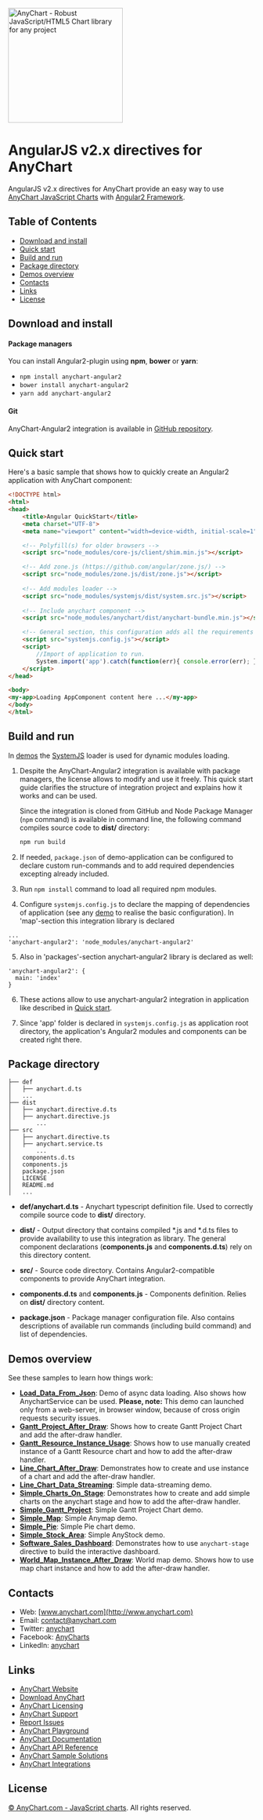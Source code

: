 [<img src="https://cdn.anychart.com/images/logo-transparent-segoe.png?2" width="234px" alt="AnyChart - Robust JavaScript/HTML5 Chart library for any project">](http://www.anychart.com)

AngularJS v2.x directives for AnyChart
=========

AngularJS v2.x directives for AnyChart provide an easy way to use [AnyChart JavaScript Charts](http://anychart.com)
with [Angular2 Framework](https://angular.io/). 

## Table of Contents

* [Download and install](#download-and-install)
* [Quick start](#quick-start)
* [Build and run](#build-and-run)
* [Package directory](#package-directory)
* [Demos overview](#demos-overview)
* [Contacts](#contacts)
* [Links](#links)
* [License](#license)

## Download and install

#### Package managers

You can install Angular2-plugin using **npm**, **bower** or **yarn**:

* `npm install anychart-angular2`
* `bower install anychart-angular2`
* `yarn add anychart-angular2`

#### Git

AnyChart-Angular2 integration is available in [GitHub repository](https://github.com/AnyChart/AnyChart-AngularJS-2.x). 


## Quick start
Here's a basic sample that shows how to quickly create an Angular2 application with AnyChart component:
```html
<!DOCTYPE html>
<html>
<head>
    <title>Angular QuickStart</title>
    <meta charset="UTF-8">
    <meta name="viewport" content="width=device-width, initial-scale=1">

    <!-- Polyfill(s) for older browsers -->
    <script src="node_modules/core-js/client/shim.min.js"></script>

    <!-- Add zone.js (https://github.com/angular/zone.js/) -->
    <script src="node_modules/zone.js/dist/zone.js"></script>
    
    <!-- Add modules loader -->
    <script src="node_modules/systemjs/dist/system.src.js"></script>
    
    <!-- Include anychart component -->
    <script src="node_modules/anychart/dist/anychart-bundle.min.js"></script>

    <!-- General section, this configuration adds all the requirements to run -->
    <script src="systemjs.config.js"></script>
    <script>
        //Import of application to run.
        System.import('app').catch(function(err){ console.error(err); });
    </script>
</head>

<body>
<my-app>Loading AppComponent content here ...</my-app>
</body>
</html>
```



## Build and run 
In [demos](https://github.com/AnyChart/AnyChart-AngularJS-2.x/tree/master/demos) the 
[SystemJS](https://github.com/systemjs/systemjs) loader is used for 
dynamic modules loading.

1) Despite the AnyChart-Angular2 integration is available with package managers,
   the license allows to modify and use it freely. This quick start guide
   clarifies the structure of integration project and explains how it works and 
   can be used.
   
   Since the integration is cloned from GitHub and Node Package Manager 
   (`npm` command) is available in command line, the following command compiles
   source code to **dist/** directory:
   ```sh
   npm run build
   ``` 
   
2) If needed, `package.json` of demo-application can be configured to declare custom run-commands
and to add required dependencies excepting already included.

3) Run `npm install` command to load all required npm modules.

4) Configure `systemjs.config.js` to declare the mapping of dependencies of
application (see any [demo](https://github.com/AnyChart/AnyChart-AngularJS-2.x/tree/master/demos) 
to realise the basic configuration). In 'map'-section this integration library is declared
```
...
'anychart-angular2': 'node_modules/anychart-angular2'
```

5) Also in 'packages'-section anychart-angular2 library is declared as well:
```
'anychart-angular2': {
  main: 'index'
}
```

6) These actions allow to use anychart-angular2 integration in application
like described in [Quick start](#quick-start).

7) Since 'app' folder is declared in `systemjs.config.js` as application root 
directory, the application's Angular2 modules and components can be created
right there.


## Package directory

```
├── def
│   ├── anychart.d.ts
│   ...
├── dist
│   ├── anychart.directive.d.ts
│   ├── anychart.directive.js
│       ...
├── src
│   ├── anychart.directive.ts
│   ├── anychart.service.ts
│       ...
│   components.d.ts
│   components.js
│   package.json
│   LICENSE
│   README.md
│   ...
```

- **def/anychart.d.ts** -
Anychart typescript definition file. Used to correctly compile source
code to **dist/** directory.

- **dist/** -
Output directory that contains compiled *.js and *.d.ts files to provide
availability to use this integration as library. The general component
declarations (**components.js** and **components.d.ts**) rely on this directory
content.

- **src/** -
Source code directory. Contains Angular2-compatible components to provide 
AnyChart integration.

- **components.d.ts** and **components.js** - 
Components definition. Relies on **dist/** directory content.
 
- **package.json** - 
Package manager configuration file. Also contains descriptions of
available run commands (including build command) and list of dependencies. 


## Demos overview
See these samples to learn how things work:
* **[Load_Data_From_Json](https://github.com/AnyChart/AnyChart-AngularJS-2.x/tree/master/demos/Load_Data_From_Json)**: Demo of async data loading. Also
shows how AnychartService can be used. **Please, note:** This demo can launched only from a web-server, in browser window,  because of cross origin requests security issues. 
* **[Gantt_Project_After_Draw](https://github.com/AnyChart/AnyChart-AngularJS-2.x/tree/master/demos/Gantt_Project_After_Draw)**: Shows how to create Gantt Project
Chart and add the after-draw handler.
* **[Gantt_Resource_Instance_Usage](https://github.com/AnyChart/AnyChart-AngularJS-2.x/tree/master/demos/Gantt_Resource_Instance_Usage)**: Shows how to use manually created 
instance of a Gantt Resource chart and how to add the after-draw handler.
* **[Line_Chart_After_Draw](https://github.com/AnyChart/AnyChart-AngularJS-2.x/tree/master/demos/Line_Chart_After_Draw)**: Demonstrates how to create and use instance
of a chart and add the after-draw handler.
* **[Line_Chart_Data_Streaming](https://github.com/AnyChart/AnyChart-AngularJS-2.x/tree/master/demos/Line_Chart_Data_Streaming)**: Simple data-streaming demo.
* **[Simple_Charts_On_Stage](https://github.com/AnyChart/AnyChart-AngularJS-2.x/tree/master/demos/Simple_Charts_On_Stage)**: Demonstrates how to create and add simple 
charts on the anychart stage and how to add the after-draw handler.
* **[Simple_Gantt_Project](https://github.com/AnyChart/AnyChart-AngularJS-2.x/tree/master/demos/Simple_Gantt_Project)**: Simple Gantt Project Chart demo.
* **[Simple_Map](https://github.com/AnyChart/AnyChart-AngularJS-2.x/tree/master/demos/Simple_Map)**: Simple Anymap demo.
* **[Simple_Pie](https://github.com/AnyChart/AnyChart-AngularJS-2.x/tree/master/demos/Simple_Pie)**: Simple Pie chart demo.
* **[Simple_Stock_Area](https://github.com/AnyChart/AnyChart-AngularJS-2.x/tree/master/demos/Simple_Stock_Area)**: Simple AnyStock demo.
* **[Software_Sales_Dashboard](https://github.com/AnyChart/AnyChart-AngularJS-2.x/tree/master/demos/Software_Sales_Dashboard)**: Demonstrates how to use `anychart-stage`
 directive to build the interactive dashboard.
* **[World_Map_Instance_After_Draw](https://github.com/AnyChart/AnyChart-AngularJS-2.x/tree/master/demos/World_Map_Instance_After_Draw)**: World map demo. Shows how to
 use map chart instance and how to add the after-draw handler.



## Contacts

* Web: [www.anychart.com](http://www.anychart.com)
* Email: [contact@anychart.com](mailto:contact@anychart.com)
* Twitter: [anychart](https://twitter.com/anychart)
* Facebook: [AnyCharts](https://www.facebook.com/AnyCharts)
* LinkedIn: [anychart](https://www.linkedin.com/company/anychart)

## Links

* [AnyChart Website](http://www.anychart.com)
* [Download AnyChart](http://www.anychart.com/download/)
* [AnyChart Licensing](http://www.anychart.com/buy/)
* [AnyChart Support](http://www.anychart.com/support/)
* [Report Issues](http://github.com/AnyChart/anychart/issues)
* [AnyChart Playground](http://playground.anychart.com)
* [AnyChart Documentation](http://docs.anychart.com)
* [AnyChart API Reference](http://api.anychart.com)
* [AnyChart Sample Solutions](http://www.anychart.com/solutions/)
* [AnyChart Integrations](http://www.anychart.com/integrations/)

## License

[© AnyChart.com - JavaScript charts](http://www.anychart.com). All rights reserved.








   